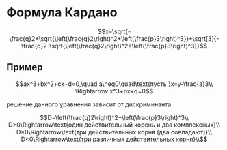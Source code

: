 # Формула Кардано

```math
x=\sqrt{-\frac{q}2+\sqrt{\left(\frac{q}2\right)^2+\left(\frac{p}3\right)^3}}+\sqrt[3]{-\frac{q}2-\sqrt{\left(\frac{q}2\right)^2+\left(\frac{p}3\right)^3}}
```

## Пример

```math
ax^3+bx^2+cx+d=0,\quad a\neq0\quad\text{пусть }x=y-\frac{a}3\\
\Rightarrow x^3+px+q=0
```

решение данного уравнения зависит от дискриминанта

```math
D=\left(\frac{q}2\right)^2+\left(\frac{p}3\right)^3\\
D>0\Rightarrow\text{один действительный корень и два комплексных}\\
D=0\Rightarrow\text{три действительных корня (два совпадают)}\\
D<0\Rightarrow\text{три различных действительных корня}\\
```

